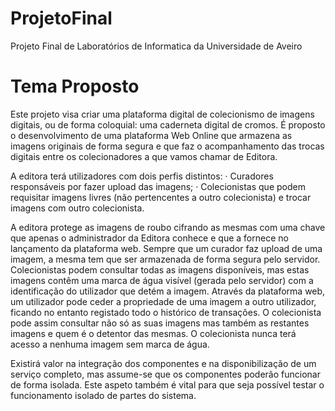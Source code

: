 # ProjetoFinal
Projeto Final de Laboratórios de Informatica da Universidade de Aveiro

# Tema Proposto
Este projeto visa criar uma plataforma digital de colecionismo de imagens digitais, ou de forma coloquial: uma caderneta digital de cromos. É proposto o desenvolvimento de uma plataforma Web Online que armazena as imagens originais de forma segura e que faz o acompanhamento das trocas digitais entre os colecionadores a que vamos chamar de Editora.

A editora terá utilizadores com dois perfis distintos:
    · Curadores responsáveis por fazer upload das imagens;
    · Colecionistas que podem requisitar imagens livres (não pertencentes a outro colecionista) e trocar imagens com outro colecionista.

A editora protege as imagens de roubo cifrando as mesmas com uma chave que apenas o administrador da Editora conhece e que a fornece no lançamento da plataforma web. Sempre que um curador faz upload de uma imagem, a mesma tem que ser armazenada de forma segura pelo servidor. Colecionistas podem consultar todas as imagens disponíveis, mas estas imagens contêm uma marca de água visível (gerada pelo servidor) com a identificação do utilizador que detém a imagem. Através da plataforma web, um utilizador pode ceder a propriedade de uma imagem a outro utilizador, ficando no entanto registado todo o histórico de transações. O colecionista pode assim consultar não só as suas imagens mas também as restantes imagens e quem é o detentor das mesmas. O colecionista nunca terá acesso a nenhuma imagem sem marca de água.

Existirá valor na integração dos componentes e na disponibilização de um serviço completo, mas assume-se que os componentes poderão funcionar de forma isolada. Este aspeto também é vital para que seja possível testar o funcionamento isolado de partes do sistema.
